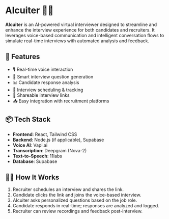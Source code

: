 # AIcuiter 🎤🤖

**AIcuiter** is an AI-powered virtual interviewer designed to streamline and enhance the interview experience for both candidates and recruiters. It leverages voice-based communication and intelligent conversation flows to simulate real-time interviews with automated analysis and feedback.

## 🚀 Features

- 🎙️ Real-time voice interaction
- 🧠 Smart interview question generation
- 📊 Candidate response analysis
- 📅 Interview scheduling & tracking
- 🔗 Shareable interview links
- 📥 Easy integration with recruitment platforms

## 📦 Tech Stack

- **Frontend**: React, Tailwind CSS
- **Backend**: Node.js (if applicable), Supabase
- **Voice AI**: Vapi.ai
- **Transcription**: Deepgram (Nova-2)
- **Text-to-Speech**: 11labs
- **Database**: Supabase

## 🧑‍💻 How It Works

1. Recruiter schedules an interview and shares the link.
2. Candidate clicks the link and joins the voice-based interview.
3. AIcuiter asks personalized questions based on the job role.
4. Candidate responds in real-time; responses are analyzed and logged.
5. Recruiter can review recordings and feedback post-interview.



